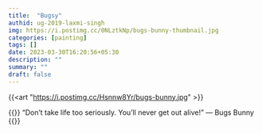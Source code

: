 ```yaml
---
title:  "Bugsy"
authid: ug-2019-laxmi-singh
img: https://i.postimg.cc/0NLztkNp/bugs-bunny-thumbnail.jpg
categories: [painting]
tags: []
date: 2023-03-30T16:20:56+05:30
description: ""
summary: ""
draft: false
---
```


{{<art "https://i.postimg.cc/Hsnnw8Yr/bugs-bunny.jpg" >}}

{{<quote>}}
“Don’t take life too seriously. You’ll never get out alive!” — Bugs Bunny
{{</quote>}}